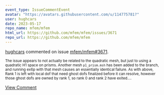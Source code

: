 ```yaml
---
event_type: IssueCommentEvent
avatar: "https://avatars.githubusercontent.com/u/114775781?"
user: hughcars
date: 2023-05-17
repo_name: mfem/mfem
html_url: https://github.com/mfem/mfem/issues/3671
repo_url: https://github.com/mfem/mfem
---
```


<a href='https://github.com/hughcars' target='_blank'>hughcars</a> commented on issue <a href='https://github.com/mfem/mfem/issues/3671' target='_blank'>mfem/mfem#3671</a>.

<small>The issue appears to not actually be related to the quadratic mesh, but just to using a quadratic H1 space on prisms. Another mesh `p1_prism.msh` has been added to the branch, and running ex6p with that mesh causes an essentially identical failure. As with above, Rank 1 is left with local dof that need ghost dofs finalized before it can resolve, however those ghost dofs are owned by rank 1, so rank 0 and rank 2 have exited....</small>

<a href='https://github.com/mfem/mfem/issues/3671' target='_blank'>View Comment</a>